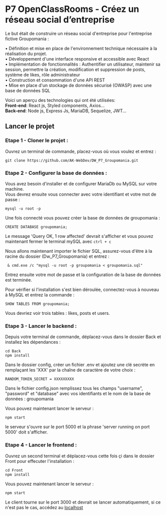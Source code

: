 ﻿# P7 OpenClassRooms - Créez un réseau social d’entreprise
Le but était de construire un réseau social d'entreprise pour l'entreprise fictive Groupomania :

• Définition et mise en place de l'environnement technique nécessaire à la réalisation du projet.  
• Développement d'une interface responsive et accessible avec React  
• Implémentation de fonctionnalités : Authentifier un utilisateur, maintenir sa session, permettre la création, modification et suppression de posts, système de likes,
  rôle administrateur  
• Construction et consommation d'une API REST  
• Mise en place d'un stockage de données sécurisé (OWASP) avec une base de données SQL  



Voici un aperçu des technologies qui ont été utilisées:  
**Front-end**: React js, Styled components, Axios...  
**Back-end**: Node js, Express Js, MariaDB, Sequelize, JWT...  

## Lancer le projet

### Etape 1 - Cloner le projet :
Ouvrez un terminal de commande, placez-vous où vous voulez et entrez :
```
git clone https://github.com/AK-WebDev/DW_P7_Groupomania.git
```


### Etape 2 - Configurer la base de données :
Vous avez besoin d'installer et de configurer MariaDb ou MySQL sur votre machine.  
Vous devrez ensuite vous connecter avec votre identifiant et votre mot de passe :
```
mysql -u root -p
```
Une fois connecté vous pouvez créer la base de données de groupomania :
```
CREATE DATABASE groupomania;
```
Le message 'Query OK, 1 row affected' devrait s'afficher et vous pouvez maintenant fermer le terminal mySQL avec `ctrl + c`

Nous allons maintenant importer le fichier SQL, assurez-vous d'être à la racine du dossier (Dw_P7_Groupomania) et entrez :
```
 & cmd.exe /c "mysql -u root -p groupomania < groupomania.sql" 
```
Entrez ensuite votre mot de passe et la configuration de la base de données est terminée.

Pour vérifier si l'installation s'est bien déroulée, connectez-vous à nouveau à MySQL et entrez la commande :
```
SHOW TABLES FROM groupomania;
```
Vous devriez voir trois tables : likes, posts et users.



### Etape 3 - Lancer le backend : 
Depuis votre terminal de commande, déplacez-vous dans le dossier Back et installez les dépendances :
```
cd Back
npm install
```
Dans le dossier config, créer un fichier .env et ajoutez une clé secrète en remplaçant les 'XXX' par la chaîne de caractère de votre choix :
```
RANDOM_TOKEN_SECRET = XXXXXXXXX
```
Dans le fichier config.json remplissez tous les champs "username", "password" et "database" avec vos identifiants et le nom de la base de données : groupomania

Vous pouvez maintenant lancer le serveur :
```
npm start
``` 
le serveur s'ouvre sur le port 5000 et la phrase 'server running on port 5000' doit s'afficher.

### Etape 4 - Lancer le frontend : 
Ouvrez un second terminal et déplacez-vous cette fois çi dans le dossier Front pour effecuter l'installation :
```
cd Front
npm install
```
Vous pouvez maintenant lancer le serveur :
```
npm start
```
Le client tourne sur le port 3000 et devrait se lancer automatiquement, si ce n'est pas le cas, accédez au [localhost](http://localhost:3000)
